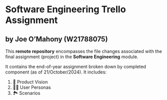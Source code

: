 # Software Engineering Trello Assignment

## by Joe O’Mahony (W21788075)

This  **remote repository**  encompasses the file changes associated with the final assignment (project) in the  **Software Engineering**  module.

It contains the end-of-year assignment broken down by completed component (as of 21/October/2024). It includes:

 1. 💼 Product Vision 
 2. 🙋‍♀️ User Personas 
 3. 🏞️ Scenarios
